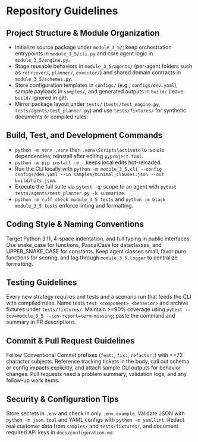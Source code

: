 # Repository Guidelines

## Project Structure & Module Organization
- Initialize source package under `module_3_5/`; keep orchestration entrypoints in `module_3_5/cli.py` and core agent logic in `module_3_5/engine.py`.
- Stage reusable behaviors in `module_3_5/agents/` (per-agent folders such as `retriever/`, `planner/`, `executor/`) and shared domain contracts in `module_3_5/schemas.py`.
- Store configuration templates in `configs/` (e.g., `configs/dev.yaml`), sample payloads in `samples/`, and generated outputs in `build/` (leave `build/` ignored in git).
- Mirror package layout under `tests/` (`tests/test_engine.py`, `tests/agents/test_planner.py`) and use `tests/fixtures/` for synthetic documents or compiled rules.

## Build, Test, and Development Commands
- `python -m venv .venv` then `.venv\Scripts\activate` to isolate dependencies; reinstall after editing `pyproject.toml`.
- `python -m pip install -e .` keeps local edits hot-reloaded.
- Run the CLI locally with `python -m module_3_5.cli --config configs/dev.yaml --in samples/minimal_clauses.json --out build/hits.json`.
- Execute the full suite via `pytest -q`; scope to an agent with `pytest tests/agents/test_planner.py -k summarize`.
- `python -m ruff check module_3_5 tests` and `python -m black module_3_5 tests` enforce linting and formatting.

## Coding Style & Naming Conventions
Target Python 3.11, 4-space indentation, and full typing in public interfaces. Use snake_case for functions, PascalCase for dataclasses, and UPPER_SNAKE_CASE for constants. Keep agent classes small, favor pure functions for scoring, and log through `module_3_5.logger` to centralize formatting.

## Testing Guidelines
Every new strategy requires unit tests and a scenario run that feeds the CLI with compiled rules. Name tests `test_<component>_<behavior>` and archive fixtures under `tests/fixtures/`. Maintain >=90% coverage using `pytest --cov=module_3_5 --cov-report=term-missing`; paste the command and summary in PR descriptions.

## Commit & Pull Request Guidelines
Follow Conventional Commit prefixes (`feat:`, `fix:`, `refactor:`) with <=72 character subjects. Reference tracking tickets in the body, call out schema or config impacts explicitly, and attach sample CLI outputs for behavior changes. Pull requests need a problem summary, validation logs, and any follow-up work items.

## Security & Configuration Tips
Store secrets in `.env` and check in only `.env.example`. Validate JSON with `python -m json.tool` and YAML configs with `python -m yamllint`. Redact real customer data from `samples/` and `tests/fixtures/`, and document required API keys in `docs/configuration.md`.
